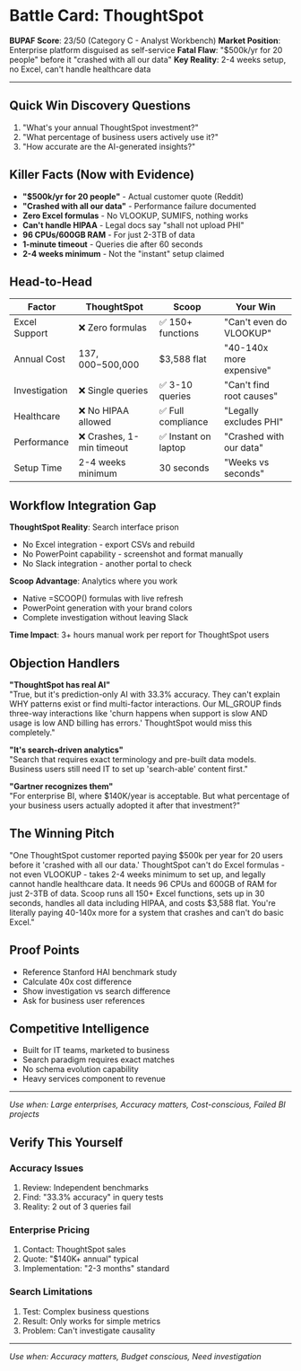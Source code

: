 # Battle Card: ThoughtSpot

**BUPAF Score**: 23/50 (Category C - Analyst Workbench)
**Market Position**: Enterprise platform disguised as self-service
**Fatal Flaw**: "$500k/yr for 20 people" before it "crashed with all our data"
**Key Reality**: 2-4 weeks setup, no Excel, can't handle healthcare data

---

## Quick Win Discovery Questions
1. "What's your annual ThoughtSpot investment?"
2. "What percentage of business users actively use it?"
3. "How accurate are the AI-generated insights?"

## Killer Facts (Now with Evidence)
- **"$500k/yr for 20 people"** - Actual customer quote (Reddit)
- **"Crashed with all our data"** - Performance failure documented
- **Zero Excel formulas** - No VLOOKUP, SUMIFS, nothing works
- **Can't handle HIPAA** - Legal docs say "shall not upload PHI"
- **96 CPUs/600GB RAM** - For just 2-3TB of data
- **1-minute timeout** - Queries die after 60 seconds
- **2-4 weeks minimum** - Not the "instant" setup claimed

## Head-to-Head

| Factor | ThoughtSpot | Scoop | Your Win |
|--------|-------------|-------|----------|
| Excel Support | ❌ Zero formulas | ✅ 150+ functions | "Can't even do VLOOKUP" |
| Annual Cost | $137,000-$500,000 | $3,588 flat | "40-140x more expensive" |
| Investigation | ❌ Single queries | ✅ 3-10 queries | "Can't find root causes" |
| Healthcare | ❌ No HIPAA allowed | ✅ Full compliance | "Legally excludes PHI" |
| Performance | ❌ Crashes, 1-min timeout | ✅ Instant on laptop | "Crashed with our data" |
| Setup Time | 2-4 weeks minimum | 30 seconds | "Weeks vs seconds" |

## Workflow Integration Gap

**ThoughtSpot Reality**: Search interface prison
- No Excel integration - export CSVs and rebuild
- No PowerPoint capability - screenshot and format manually
- No Slack integration - another portal to check

**Scoop Advantage**: Analytics where you work
- Native =SCOOP() formulas with live refresh
- PowerPoint generation with your brand colors
- Complete investigation without leaving Slack

**Time Impact**: 3+ hours manual work per report for ThoughtSpot users

## Objection Handlers

**"ThoughtSpot has real AI"**  
"True, but it's prediction-only AI with 33.3% accuracy. They can't explain WHY patterns exist or find multi-factor interactions. Our ML_GROUP finds three-way interactions like 'churn happens when support is slow AND usage is low AND billing has errors.' ThoughtSpot would miss this completely."

**"It's search-driven analytics"**  
"Search that requires exact terminology and pre-built data models. Business users still need IT to set up 'search-able' content first."

**"Gartner recognizes them"**  
"For enterprise BI, where $140K/year is acceptable. But what percentage of your business users actually adopted it after that investment?"

## The Winning Pitch
"One ThoughtSpot customer reported paying $500k per year for 20 users before it 'crashed with all our data.' ThoughtSpot can't do Excel formulas - not even VLOOKUP - takes 2-4 weeks minimum to set up, and legally cannot handle healthcare data. It needs 96 CPUs and 600GB of RAM for just 2-3TB of data. Scoop runs all 150+ Excel functions, sets up in 30 seconds, handles all data including HIPAA, and costs $3,588 flat. You're literally paying 40-140x more for a system that crashes and can't do basic Excel."

## Proof Points
- Reference Stanford HAI benchmark study
- Calculate 40x cost difference
- Show investigation vs search difference
- Ask for business user references

## Competitive Intelligence
- Built for IT teams, marketed to business
- Search paradigm requires exact matches
- No schema evolution capability
- Heavy services component to revenue

---
*Use when: Large enterprises, Accuracy matters, Cost-conscious, Failed BI projects*
## Verify This Yourself

### Accuracy Issues
1. Review: Independent benchmarks
2. Find: "33.3% accuracy" in query tests
3. Reality: 2 out of 3 queries fail

### Enterprise Pricing
1. Contact: ThoughtSpot sales
2. Quote: "$140K+ annual" typical
3. Implementation: "2-3 months" standard

### Search Limitations
1. Test: Complex business questions
2. Result: Only works for simple metrics
3. Problem: Can't investigate causality

---

*Use when: Accuracy matters, Budget conscious, Need investigation*
